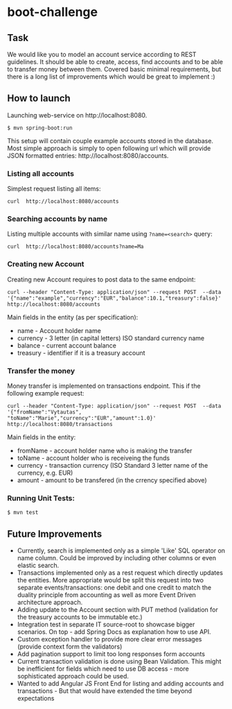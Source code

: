 # boot-challenge

## Task
We would like you to model an account service according to REST guidelines. It
should be able to create, access, find accounts and to be able to transfer money between
them.
Covered basic minimal requirements, but there is a long list of improvements which would be great to implement :) 

## How to launch

Launching web-service on http://localhost:8080.

`$ mvn spring-boot:run`

This setup will contain couple example accounts stored in the database. Most simple approach is simply to open
following url which will provide JSON formatted entries: http://localhost:8080/accounts.

### Listing all accounts
Simplest request listing all items: 

`curl  http://localhost:8080/accounts`

### Searching accounts by name
Listing multiple accounts with similar name using `?name=<search>` query: 

`curl  http://localhost:8080/accounts?name=Ma`

### Creating new Account
Creating new Account requires to post data to the same endpoint:

`curl --header "Content-Type: application/json" --request POST  --data '{"name":"example","currency":"EUR","balance":10.1,"treasury":false}'  http://localhost:8080/accounts`

Main fields in the entity (as per specification):
- name - Account holder name
- currency - 3 letter (in capital letters) ISO standard currency name
- balance - current account balance
- treasury - identifier if it is a treasury account 

### Transfer the money
Money transfer is implemented on transactions endpoint. This if the following example request:

`curl --header "Content-Type: application/json" --request POST  --data '{"fromName":"Vytautas", "toName":"Marie","currency":"EUR","amount":1.0}'  http://localhost:8080/transactions`

Main fields in the entity:
- fromName - account holder name who is making the transfer
- toName - account holder who is receiveing the funds
- currency -  transaction currency (ISO Standard 3 letter name of the currency, e.g. EUR)
- amount - amount to be transfered (in the crrency specified above)

### Running Unit Tests:

`$ mvn test`

## Future Improvements
- Currently, search is implemented only as a simple 'Like' SQL operator on name column. Could be improved by 
including other columns or even elastic search.
- Transactions implemented only as a rest request which directly updates the entities. More appropriate would be
split this request into two separate events/transactions: one debit and one credit to match the duality principle from 
accounting as well as more Event Driven architecture approach.
- Adding update to the Account section with PUT method (validation for the treasury accounts to be immutable etc.)
- Integration test in separate IT source-root to showcase bigger scenarios. On top - add Spring Docs as explanation how to use API.
- Custom exception handler to provide more clear error messages (provide context form the validators)
- Add pagination support to limit too long responses form accounts
- Current transaction validation is done using Bean Validation. This might be inefficient for fields which need to 
use DB access - more sophisticated approach could be used.
- Wanted to add Angular JS Front End for listing and adding accounts and transactions - But that would have extended the time beyond expectations